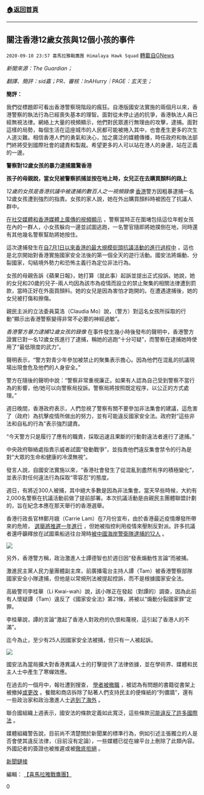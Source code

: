 ###  [:house:返回首頁](https://github.com/ourhimalayas/txt)
---

## 關注香港12歲女孩與12個小孩的事件
`2020-09-10 23:57 喜馬拉雅戰鷹團 Himalaya Hawk Squad` [轉載自GNews](https://gnews.org/zh-hant/347166/)

*新聞來源：The Guardian；*

*翻譯、簡評：sid嘉；PR、審核：InAHurry｜PAGE：玄天生；*

**簡評：**

我們從標題即可看出香港警察現階段的瘋狂。自港版國安法實施的兩個月以來，香港警察的執法行為已經喪失基本的理智。面對從未停止過的抗爭，香港執法人員已經無視法律。網絡上大量的視頻顯示，他們對民眾進行無理由的攻擊，逮捕。面對這樣的局勢，每個生活在這座城市的人民都可能被捲入其中，也會產生更多的次生人道災難。相信香港人們的勇氣和決心，加之廣泛的媒體傳播，時任政府和執法部門終將受到國際社會的譴責和製裁。希望更多的人可以站在港人的身邊，站在正義的一邊。

**警察對12歲女孩的暴力逮捕震驚香港**

**孩子的母親說，當女兒被警察抓捕並按在地上時，女兒正在去購買顏料的路上**


 *12歲的女孩是香港抗議中被逮捕的數百人之一視頻錄像* 
[香港](https://www.theguardian.com/world/hong-kong)警方因粗暴逮捕一名12歲女孩遭到強烈的指責。女孩的家人說，她在外出購買顏料時被困在了抗議人群中。

[在社交媒體和香港媒體上廣傳的視頻顯示](https://twitter.com/JackHHazlewood/status/1302553273396756480?ref_src=twsrc%5Etfw) ，警察當時正在圍堵包括這位年輕女孩在內的一群人，小女孩躲向一邊並試圖逃跑，一名警官隨即將她撲倒在地，同時還有其他幾名警察幫助將她按住。

這次逮捕發生在[自7月1日以來香港的最大規模街頭抗議活動的進行過程中](https://www.theguardian.com/world/2020/sep/06/hong-kong-protesters-oppose-election-delay-arrests) ，這也是北京開始對香港實施國家安全法後的第一個全天的遊行活動。國安法將煽動、分裂國家，勾結境外勢力和恐怖主義行為定位非法行為。

女孩的母親告訴《蘋果日報》，她打算（就此事）起訴並提出正式投訴。她說，她的女兒和20歲的兒子-兩人均因為該市為疫情而設立的禁止聚集的相關法律遭到罰款，當時正好在外面買顏料。她的女兒是因為害怕才跑開的。在遭遇逮捕後，她的女兒被打傷和擦傷。

親民主派的立法委員莫洛（Claudia Mo）說，（警方）對這名女孩所採取的行動“顯示出香港警察變得非常不必要的神經過敏”。


 *香港警方暴力逮捕12歲女孩的錄像* 
在事件發生幾小時後發布的聲明中，香港警方證實已對一名12歲女孩進行了逮捕，稱她的逃跑“十分可疑”，而警察在逮捕她時使用了“最低限度的武力”。

聲明表示，“警方對青少年參加被禁止的聚集表示擔心。因為他們在混亂的抗議現場出現會危及他們的人身安全。”

警方在隨後的聲明中說：“警察非常重視廉正。如果有人認為自己受到警察不當行為的影響，他/她可以向警察局投訴。警察局將按照既定程序，以公正的方式處理。”

週日晚間，香港政府表示，人們忽視了警察有關不要參加非法集會的建議，這危害了（政府）為抗擊疫情所做出的努力，並有可能違反國家安全法。政府對“這些非法和自私的行為”表示強烈譴責。

“今天警方只是履行了應有的職責，採取迅速且果斷的行動對違法者進行了逮捕。”

中央政府聯絡處指責示威者試圖“發動戰爭”，並指責他們違反集會禁令的行為是對“大眾的生命和健康的冷漠無視”。

發言人說，自國安法實施以來，“香港社會發生了從混亂到盡然有序的積極變化”，並表示對任何違法行為採取“零容忍”的態度。

週日，有將近300人被捕，其中絕大多數是因為非法集會。當天早些時候，大約有2,000名警察在抗議活動前做了提前部署。本次抗議活動是由親民主團體聯盟計劃的，旨在紀念本應在那天舉行的香港選舉。

香港行政長官林鄭月娥（Carrie Lam）在7月份宣布，由於香港最近疫情爆發所帶來的危險， [選舉將推遲一年進行](https://www.theguardian.com/world/2020/jul/31/concern-as-hong-kong-postpones-elections-for-one-year-citing-covid-19) ，但她被指控利用疫情來壓制反對派。許多抗議者還呼籲釋放在試圖乘船逃往台灣時[被中國海岸警衛隊逮捕的12人](https://www.theguardian.com/world/2020/aug/27/ten-arrested-under-hong-kong-security-law-while-trying-to-flee-to-taiwan) 。

![](https://spark.adobe.com/page/9D08ASOXt0jy5/images/ecbc078d-bad5-44dd-b538-07df08d76e8a.jpg?asset_id=a85a8643-3734-47a9-ad38-11a67afae158&amp;img_etag=%22cd0e9190e781eb31c018806bebd10b27%22&amp;size=2560)

另外，香港警方稱，政治激進人士譚德智也於週日因“發表煽動性言論”而被捕。

激進民主黨人民力量團體副主席，前廣播電台主持人譚（Tam）被香港警察部隊國家安全小隊逮捕，但他是以常規刑法被提起控訴，而不是根據國家安全法。

高級警司李桂華（Li Kwai-wah）說，該小隊正在發起（對譚的）調查，因為此前有人懷疑譚（Tam）違反了《國家安全法》第21條，將被以“煽動分裂國家罪”定罪。

李桂華說，譚的言論“激起了香港人對政府的仇恨和蔑視，這引起了香港人的不滿”。

迄今為止，至少有25人因國家安全法被捕，但只有一人被起訴。

![](https://spark.adobe.com/page/9D08ASOXt0jy5/images/977f27c3-14dc-45e1-8c5e-8058b45ac342.jpg?asset_id=ea312dd3-429f-4d6d-8e95-9a710a093375&amp;img_etag=%22292a189e95f72e65d2a60fb334e5bd66%22&amp;size=2560)

國安法為當局擴大對香港異議人士的打擊提供了法律依據，並在學術界、媒體和民主人士中產生了寒蟬效應。

在過去的一個月中，報社遭到搜查， [學者被撤職](https://www.theguardian.com/world/2020/aug/01/like-in-the-cultural-revolution-hong-kongs-educators-fear-being-purged) ，被認為有問題的書籍從書架上被撤掉[或更改](https://www.theguardian.com/world/2020/aug/19/hong-kong-censorship-fears-as-protest-slogans-removed-from-some-textbooks) 。餐館和商店拆除了貼著人們支持民主的便條紙的“列儂牆”，還有一些政治家和政治激進人士[逃到了海外](https://www.theguardian.com/world/2020/jul/14/hong-kong-activist-nathan-law-moves-to-britain-and-vows-fight-will-continue) 。

聯合國組織上週表示，國安法的條款定義如此寬泛，這些條款[可能違反了許多國際法](https://www.theguardian.com/world/2020/sep/04/hong-kong-security-law-may-break-international-laws-china-human-rights-un) 。

媒體組織警告說，目前尚不清楚關於新聞業的標準行為，例如引述主張獨立的人是否會使其違反法律，（目前沒有定論），一些媒體已從在線平台上刪除了此類內容。外國記者的簽證也被推遲或被[徹底拒絕](https://www.theguardian.com/world/2020/aug/27/hong-kong-free-press-journalist-denied-visa-amid-fears-for-media-freedom) 。

[新聞鏈接](https://www.theguardian.com/world/2020/sep/07/hong-kong-violent-police-arrest-of-12-year-old-girl)

編輯： [【喜馬拉雅戰鷹團】](https://spark.adobe.com/page/9D08ASOXt0jy5/)

0
